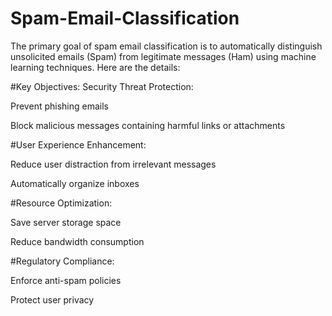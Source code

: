 # Spam-Email-Classification
The primary goal of spam email classification is to automatically distinguish unsolicited emails (Spam) from legitimate messages (Ham) using machine learning techniques. Here are the details:

#Key Objectives:
Security Threat Protection:

Prevent phishing emails

Block malicious messages containing harmful links or attachments

#User Experience Enhancement:

Reduce user distraction from irrelevant messages

Automatically organize inboxes

#Resource Optimization:

Save server storage space

Reduce bandwidth consumption

#Regulatory Compliance:

Enforce anti-spam policies

Protect user privacy
